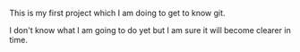 This is my first project which I am doing to get to know git.

I don't know what I am going to do yet but I am sure it will become clearer 
in time.
